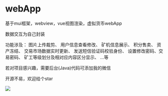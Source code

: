 # webApp
基于mui框架，webview，vue视图渲染，虚拟货币webApp


数据交互为自己封装


功能涉及：
图片上传裁剪、
用户信息查看修改、
矿机信息展示、
积分售卖、
资产冻结、
交易市场数据实时更新、
发送短信验证码校验身份、
设置修改密码、交易密码、
矿工等级划分及相对应内容区分显示、
...等



若对项目感兴趣，需要后台(Java)代码可添加我的微信




开源不易，欢迎给个star

![](https://s2.ax1x.com/2020/02/27/30tIUS.jpg)

